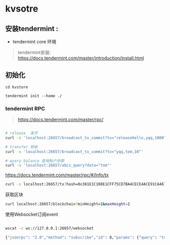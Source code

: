 # kvsotre

## 安装tendermint :
- tendermint core 环境

> tendermint安装: https://docs.tendermint.com/master/introduction/install.html

## 初始化

``` 
cd kvstore

tendermint init --home ./ 

```


### tendermint RPC 


> https://docs.tendermint.com/master/rpc/


```bash

# release  发币
curl -s 'localhost:26657/broadcast_tx_commit?tx="releasehello,yqq,1000"'

# transfer 转账
curl -s 'localhost:26657/broadcast_tx_commit?tx="yqq,tom,10"'

# query balance 查询账户余额
curl -s 'localhost:26657/abci_query?data="tom"'

```

https://docs.tendermint.com/master/rpc/#/Info/tx

```bash
curl -s localhost:26657/tx?hash=0x381E1C108E1CFF75CD7BA4CECE4ACE91CA46745C1E73DB47AD09E2C40CB97B61
```


获取区块
```bash
curl localhost:26657/blockchain?minHeight=1&maxHeight=2
```


使用Websocket订阅event

```bash

wscat -c ws://127.0.0.1:26657/websocket

{"jsonrpc": "2.0","method": "subscribe","id": 0,"params": {"query": "tm.event='NewBlock'"}}

```


